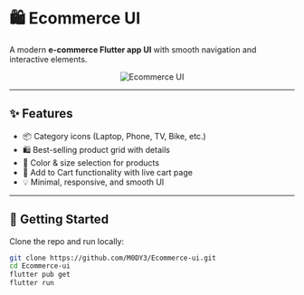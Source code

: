 # 🛍️ Ecommerce UI

A modern **e-commerce Flutter app UI** with smooth navigation and interactive elements.

<p align="center">
  <img src="https://encrypted-tbn0.gstatic.com/images?q=tbn:ANd9GcTO9H1-8qFnFHjkDzjE3whMmuCbMjEf2kNWYw&s" alt="Ecommerce UI"/>
</p>

---

## ✨ Features

- 📦 Category icons (Laptop, Phone, TV, Bike, etc.)
- 🛍️ Best-selling product grid with details
- 🎨 Color & size selection for products
- 🛒 Add to Cart functionality with live cart page
- 💡 Minimal, responsive, and smooth UI

---

## 🚀 Getting Started

Clone the repo and run locally:

```bash
git clone https://github.com/M0DY3/Ecommerce-ui.git
cd Ecommerce-ui
flutter pub get
flutter run
